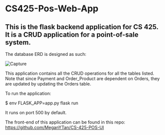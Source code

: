 # CS425-Pos-Web-App
## This is the flask backend application for CS 425. It is a CRUD application for a point-of-sale system. 

The database ERD is designed as such: 

![Capture](https://github.com/MeganYTan/CS425-Pos-Web-App/assets/22186227/3b494977-c203-4d98-a7e8-05f0d55af10a)

This application contains all the CRUD operations for all the tables listed. Note that since Payment and Order_Product are dependent on Orders, they are updated by updating the Orders table.

To run the application: 

$ env FLASK_APP=app.py  flask run

It runs on port 500 by default.

The front-end of this application can be found in this repo: https://github.com/MeganYTan/CS-425-POS-UI
